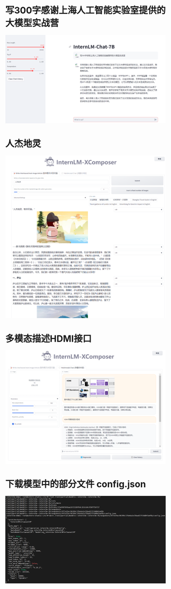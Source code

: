 # 写300字感谢上海人工智能实验室提供的大模型实战营
![写300字感谢上海人工智能实验室提供的大模型实战营](image-20240104233234948.png)
# 人杰地灵
![人杰地灵](image.png)
# 多模态描述HDMI接口
![多模态描述HDMI接口](image-1.png)
# 下载模型中的部分文件 config.json
![下载模型中的部分文件](image-2.png)